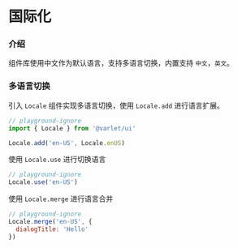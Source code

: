 # 国际化

### 介绍
组件库使用中文作为默认语言，支持多语言切换，内置支持 `中文`，`英文`。

### 多语言切换
引入 `Locale` 组件实现多语言切换，使用 `Locale.add` 进行语言扩展。

```js
// playground-ignore
import { Locale } from '@varlet/ui'

Locale.add('en-US', Locale.enUS)
```

使用 `Locale.use` 进行切换语言

```js
// playground-ignore
Locale.use('en-US')
```

使用 `Locale.merge` 进行语言合并

```js
// playground-ignore
Locale.merge('en-US', {
  dialogTitle: 'Hello'
})
```
